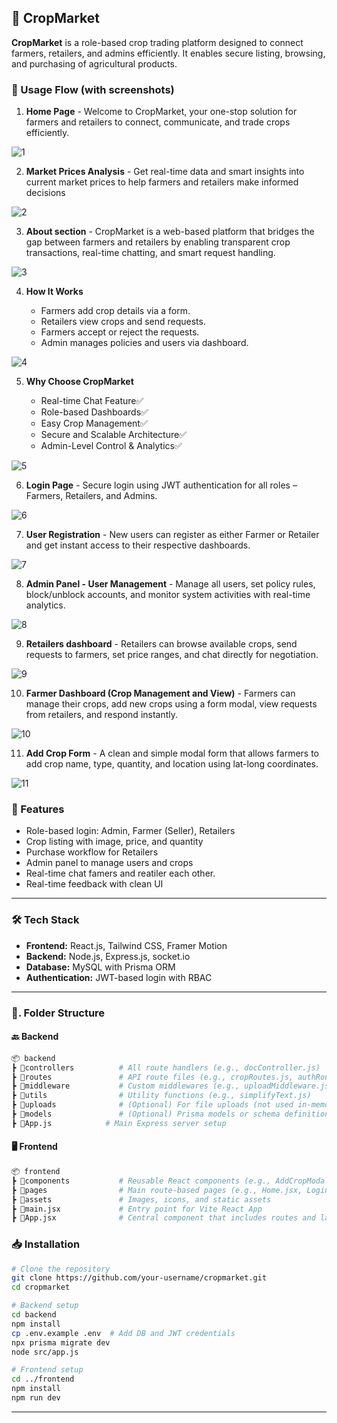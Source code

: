 ## 🌾 CropMarket

**CropMarket** is a role-based crop trading platform designed to connect farmers, retailers, and admins efficiently. It enables secure listing, browsing, and purchasing of agricultural products.

  ### 🧪 Usage Flow (with screenshots)
  
1. **Home Page** -
   Welcome to CropMarket, your one-stop solution for farmers and retailers to connect, communicate, and trade crops efficiently.
   
![1](https://github.com/user-attachments/assets/08a3fcdb-b841-42d2-8f4c-6ae9b36b2d96)

2. **Market Prices Analysis** -
   Get real-time data and smart insights into current market prices to help farmers and retailers make informed decisions
   
![2](https://github.com/user-attachments/assets/86a37642-3674-4ed8-a278-1100de247fdc)

3. **About section** -
   CropMarket is a web-based platform that bridges the gap between farmers and retailers by enabling transparent crop transactions, real-time chatting, and smart request handling.
   
![3](https://github.com/user-attachments/assets/a95fa323-cbb3-403d-9ea8-bd626db5b83b)

4. **How It Works**
   
   * Farmers add crop details via a form.
   * Retailers view crops and send requests.
   * Farmers accept or reject the requests.
   * Admin manages policies and users via dashboard.


![4](https://github.com/user-attachments/assets/4b455532-f8fd-4454-a027-1f16b9c1c87c)

5. **Why Choose CropMarket**
   
    * Real-time Chat Feature✅
    * Role-based Dashboards✅
    * Easy Crop Management✅
    * Secure and Scalable Architecture✅
    * Admin-Level Control & Analytics✅
  

![5](https://github.com/user-attachments/assets/a77ac8ff-abe0-457b-bdbe-d6e4708d65ac)

6. **Login Page** -
   Secure login using JWT authentication for all roles – Farmers, Retailers, and Admins.

![6](https://github.com/user-attachments/assets/79907a57-fdd2-4a0d-b577-1c7b276bf178)

7. **User Registration** -
   New users can register as either Farmer or Retailer and get instant access to their respective dashboards.

![7](https://github.com/user-attachments/assets/bf30c530-5fdc-40a4-aef6-a192d6e55cee)

8. **Admin Panel - User Management** -
   Manage all users, set policy rules, block/unblock accounts, and monitor system activities with real-time analytics.

![8](https://github.com/user-attachments/assets/4172ad34-f0b5-4f1f-af5e-8d9584c86777)

9. **Retailers dashboard** -
   Retailers can browse available crops, send requests to farmers, set price ranges, and chat directly for negotiation.

![9](https://github.com/user-attachments/assets/e82e086b-f689-4b9e-9b17-f1c0e6a87ebe)


10. **Farmer Dashboard (Crop Management and View)** -
    Farmers can manage their crops, add new crops using a form modal, view requests from retailers, and respond instantly.



![10](https://github.com/user-attachments/assets/900082b0-db50-4ccc-9202-d08c8aa8ca4f)

11. **Add Crop Form** -
     A clean and simple modal form that allows farmers to add crop name, type, quantity, and location using lat-long coordinates.

![11](https://github.com/user-attachments/assets/e6de2828-7f23-421e-959e-2aff16c7a38d)


### 🚀 Features

* Role-based login: Admin, Farmer (Seller), Retailers
* Crop listing with image, price, and quantity
* Purchase workflow for Retailers
* Admin panel to manage users and crops
* Real-time chat famers and reatiler each other.
* Real-time feedback with clean UI

---

### 🛠 Tech Stack

* **Frontend:** React.js, Tailwind CSS, Framer Motion
* **Backend:** Node.js, Express.js, socket.io
* **Database:** MySQL with Prisma ORM
* **Authentication:** JWT-based login with RBAC

---


### 📁. Folder Structure

#### 🔙 Backend

```bash
📦 backend  
┣ 📂controllers          # All route handlers (e.g., docController.js)  
┣ 📂routes               # API route files (e.g., cropRoutes.js, authRoutes.js)  
┣ 📂middleware           # Custom middlewares (e.g., uploadMiddleware.js, auth.js)  
┣ 📂utils                # Utility functions (e.g., simplifyText.js)  
┣ 📂uploads              # (Optional) For file uploads (not used in-memory setup)  
┣ 📂models               # (Optional) Prisma models or schema definitions  
┣ 📜App.js            # Main Express server setup  
```

#### 🖥️ Frontend

```bash
📦 frontend  
┣ 📂components           # Reusable React components (e.g., AddCropModal.jsx, ChatBox.jsx)  
┣ 📂pages                # Main route-based pages (e.g., Home.jsx, Login.jsx)  
┣ 📂assets               # Images, icons, and static assets  
┣ 📜main.jsx             # Entry point for Vite React App  
┣ 📜App.jsx              # Central component that includes routes and layout  
```


### 📥 Installation

```bash
# Clone the repository
git clone https://github.com/your-username/cropmarket.git
cd cropmarket

# Backend setup
cd backend
npm install
cp .env.example .env  # Add DB and JWT credentials
npx prisma migrate dev
node src/app.js

# Frontend setup
cd ../frontend
npm install
npm run dev
```

---



